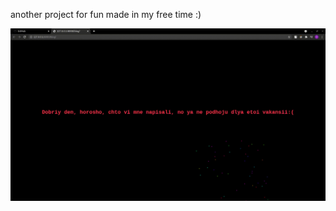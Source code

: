 another project for fun made in my free time :)

<img src="https://github.com/sichiiii/refuseHROffers/blob/main/gif/jhgjkh-2021-08-19_14.08.49.gif?raw=true"/>
